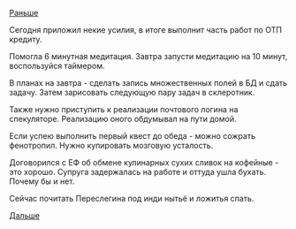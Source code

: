 [Раньше](2016.02.02.md)

Сегодня приложил некие усилия, в итоге выполнит часть работ по ОТП кредиту.

Помогла 6 минутная медитация.
Завтра запусти медитацию на 10 минут, воспользуйся таймером.

В планах на завтра - сделать запись множественных полей в БД и сдать задачу.
Затем зарисовать следующую пару задач в склеротник.

Также нужно приступить к реализации почтового логина на спекуляторе.
Реализацию оного обдумывал на пути домой.

Если успею выполнить первый квест до обеда - можно сожрать фенотропил.
Нужно купировать мозговую усталость.

Договорился с ЕФ об обмене кулинарных сухих сливок на кофейные - это хорошо.
Супруга задержалась на работе и оттуда ушла бухать. Почему бы и нет.

Сейчас почитать Переслегина под инди нытьё и ложитья спать.

[Дальше](2016.02.04.md)
